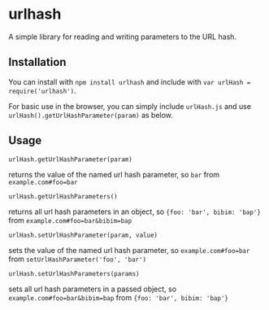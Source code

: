# urlhash
A simple library for reading and writing parameters to the URL hash.


## Installation

You can install with `npm install urlhash` and include with `var urlHash = require('urlhash')`.

For basic use in the browser, you can simply include `urlHash.js` and use `urlHash().getUrlHashParameter(param)` as below.


## Usage

`urlHash.getUrlHashParameter(param)`

returns the value of the named url hash parameter, so `bar` from `example.com#foo=bar`

`urlHash.getUrlHashParameters()`

returns all url hash parameters in an object, so `{foo: 'bar', bibim: 'bap'}` from `example.com#foo=bar&bibim=bap`

`urlHash.setUrlHashParameter(param, value)`

sets the value of the named url hash parameter, so `example.com#foo=bar` from `setUrlHashParameter('foo', 'bar')`

`urlHash.setUrlHashParameters(params)`

sets all url hash parameters in a passed object, so `example.com#foo=bar&bibim=bap` from `{foo: 'bar', bibim: 'bap'}`
